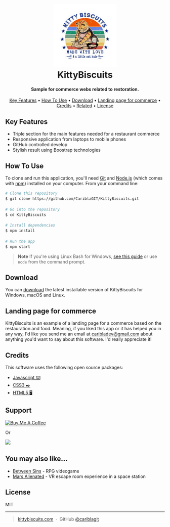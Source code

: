 <h1 align="center">
  <br>
  <a href="http://www.amitmerchant.com/electron-markdownify"><img src="/img/icon.png" alt="Markdownify" width="200"></a>
  <br>
  KittyBiscuits
  <br>
</h1>

<h4 align="center">Sample for commerce webs related to restoration.</h4>

<p align="center">
  <a href="#key-features">Key Features</a> •
  <a href="#how-to-use">How To Use</a> •
  <a href="#download">Download</a> •
  <a href="#landing-page-for-commerce">Landing page for commerce</a> •
  <a href="#credits">Credits</a> •
  <a href="#related">Related</a> •
  <a href="#license">License</a>
</p>

## Key Features

* Triple section for the main features needed for a restaurant commerce
* Responsive application from laptops to mobile phones
* GitHub controlled develop
* Stylish result using Boostrap technologies

## How To Use

To clone and run this application, you'll need [Git](https://git-scm.com) and [Node.js](https://nodejs.org/en/download/) (which comes with [npm](http://npmjs.com)) installed on your computer. From your command line:

```bash
# Clone this repository
$ git clone https://github.com/CariblaGIT/KittyBiscuits.git

# Go into the repository
$ cd KittyBiscuits

# Install dependencies
$ npm install

# Run the app
$ npm start
```

> **Note**
> If you're using Linux Bash for Windows, [see this guide](https://www.howtogeek.com/261575/how-to-run-graphical-linux-desktop-applications-from-windows-10s-bash-shell/) or use `node` from the command prompt.


## Download

You can [download](https://github.com/amitmerchant1990/electron-markdownify/releases/tag/v1.2.0) the latest installable version of KittyBiscuits for Windows, macOS and Linux.

## Landing page for commerce

KittyBiscuits is an example of a landing page for a commerce based on the restauration and food. Meaning, if you liked this app or it has helped you in any way, I'd like you send me an email at <caribladev@gmail.com> about anything you'd want to say about this software. I'd really appreciate it!

## Credits

This software uses the following open source packages:

- [Javascript ⌨️](https://developer.mozilla.org/es/docs/Web/JavaScript)
- [CSS3 ✒️](https://developer.mozilla.org/es/docs/Web/CSS)
- [HTML5 🖥️](https://lenguajehtml.com/html/)

## Support

<a href="https://www.buymeacoffee.com/5Zn8Xh3l9" target="_blank"><img src="https://www.buymeacoffee.com/assets/img/custom_images/purple_img.png" alt="Buy Me A Coffee" style="height: 41px !important;width: 174px !important;box-shadow: 0px 3px 2px 0px rgba(190, 190, 190, 0.5) !important;-webkit-box-shadow: 0px 3px 2px 0px rgba(190, 190, 190, 0.5) !important;" ></a>

<p>Or</p> 

<a href="https://www.youtube.com/watch?v=dQw4w9WgXcQ&ab_channel=RickAstley">
	<img src="https://c5.patreon.com/external/logo/become_a_patron_button@2x.png" width="160">
</a>

## You may also like...

- [Between Sins](https://gitlab.com/daghdha1/betweensins) - RPG videogame 
- [Mars Alienated](https://gitlab.com/AdrianGarciaAndreu/mars-alienated-rv-htc) - VR escape room experience in a space station

## License

MIT

---

> [kittybiscuits.com](https://www.kittybiscuits.com) &nbsp;&middot;&nbsp;
> GitHub [@cariblagit](https://github.com/cariblagit)

